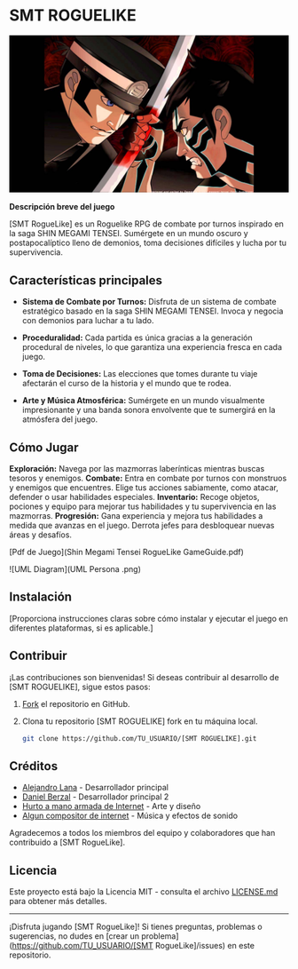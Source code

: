 # SMT ROGUELIKE

![Captura de pantalla del juego](res/TitleScreen/DemiRaidou.png)

**Descripción breve del juego**

[SMT RogueLike] es un Roguelike RPG de combate por turnos inspirado en la saga SHIN MEGAMI TENSEI. Sumérgete en un mundo oscuro y postapocalíptico lleno de demonios, toma decisiones difíciles y lucha por tu supervivencia.

## Características principales

- **Sistema de Combate por Turnos:** Disfruta de un sistema de combate estratégico basado en la saga SHIN MEGAMI TENSEI. Invoca y negocia con demonios para luchar a tu lado.

- **Proceduralidad:** Cada partida es única gracias a la generación procedural de niveles, lo que garantiza una experiencia fresca en cada juego.

- **Toma de Decisiones:** Las elecciones que tomes durante tu viaje afectarán el curso de la historia y el mundo que te rodea.

- **Arte y Música Atmosférica:** Sumérgete en un mundo visualmente impresionante y una banda sonora envolvente que te sumergirá en la atmósfera del juego.

## Cómo Jugar

**Exploración:** Navega por las mazmorras laberínticas mientras buscas tesoros y enemigos.
**Combate:** Entra en combate por turnos con monstruos y enemigos que encuentres. Elige tus acciones sabiamente, como atacar, defender o usar habilidades especiales.
**Inventario:** Recoge objetos, pociones y equipo para mejorar tus habilidades y tu supervivencia en las mazmorras.
**Progresión:** Gana experiencia y mejora tus habilidades a medida que avanzas en el juego. Derrota jefes para desbloquear nuevas áreas y desafíos.

[Pdf de Juego](Shin Megami Tensei RogueLike GameGuide.pdf)

![UML Diagram](UML Persona .png)

## Instalación

[Proporciona instrucciones claras sobre cómo instalar y ejecutar el juego en diferentes plataformas, si es aplicable.]

## Contribuir

¡Las contribuciones son bienvenidas! Si deseas contribuir al desarrollo de [SMT ROGUELIKE], sigue estos pasos:

1. [Fork](https://docs.github.com/en/get-started/quickstart/fork-a-repo) el repositorio en GitHub.

2. Clona tu repositorio [SMT ROGUELIKE] fork en tu máquina local.

   ```bash
   git clone https://github.com/TU_USUARIO/[SMT ROGUELIKE].git

## Créditos

* [Alejandro Lana](https://github.com/TU_USUARIO) - Desarrollador principal
* [Daniel Berzal](https://github.com/USUARIO_DEL_COLABORADOR) - Desarrollador principal 2
* [Hurto a mano armada de Internet](https://www.artista.com) - Arte y diseño
* [Algun compositor de internet](https://www.compositor.com) - Música y efectos de sonido

Agradecemos a todos los miembros del equipo y colaboradores que han contribuido a [SMT RogueLike].

## Licencia

Este proyecto está bajo la Licencia MIT - consulta el archivo [LICENSE.md](LICENSE.md) para obtener más detalles.

---

¡Disfruta jugando [SMT RogueLike]! Si tienes preguntas, problemas o sugerencias, no dudes en [crear un problema](https://github.com/TU_USUARIO/[SMT RogueLike]/issues) en este repositorio.

